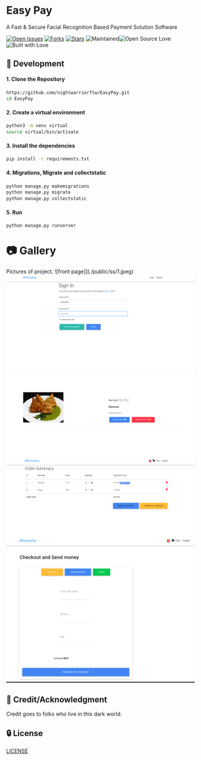 # Easy Pay
A Fast & Secure Facial Recognition Based Payment Solution Software

[![Open Issues](https://img.shields.io/github/issues/nightwarriorftw/adopt-me?style=for-the-badge&logo=github)](https://github.com/nightwarriorftw/adopt-me/issues) [![Forks](https://img.shields.io/github/forks/nightwarriorftw/adopt-me?style=for-the-badge&logo=github)](https://github.com/nightwarriorftw/adopt-me/network/members) [![Stars](https://img.shields.io/github/stars/nightwarriorftw/adopt-me?style=for-the-badge&logo=reverbnation)](hhttps://github.com/nightwarriorftw/adopt-me/stargazers) ![Maintained](https://img.shields.io/maintenance/yes/2020?style=for-the-badge&logo=github)![Open Source Love](https://img.shields.io/badge/Open%20Source-%E2%99%A5-red?style=for-the-badge&logo=open-source-initiative) ![Built with Love](https://img.shields.io/badge/Built%20With-%E2%99%A5-critical?style=for-the-badge&logo=ko-fi)


## :nut_and_bolt: Development


#### 1. Clone the Repository

```Bash
https://github.com/nightwarriorftw/EasyPay.git
cd EasyPay
```

#### 2. Create a virtual environment
```BASH
python3 -m venv virtual
source virtual/bin/activate
```

#### 3. Install the dependencies

```BASH
pip install -r requirements.txt
```

#### 4. Migrations, Migrate and collectstatic

```BASH
python manage.py makemigrations
python manage.py migrate
python manage.py collectstatic
```
#### 5. Run

```BASH
python manage.py runserver
```

# :camera: Gallery

Pictures of project.
![front page]](./public/ss/1.jpeg)
![1 page](./public/ss/2.png)
![2 page](./public/ss/3.png)
![3 page](./public/ss/4.png)
![4 page](./public/ss/5.png)

## :star2: Credit/Acknowledgment

Credit goes to folks who live in this dark world.

## :lock: License

[LICENSE](/LICENSE)

